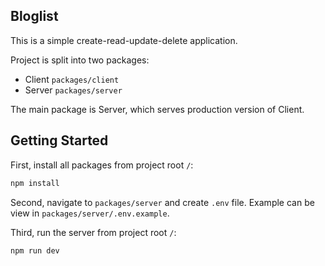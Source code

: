 ## Bloglist

This is a simple create-read-update-delete application.

Project is split into two packages:
- Client `packages/client`
- Server `packages/server`

The main package is Server, which serves production version of Client.

## Getting Started

First, install all packages from project root `/`:
```bash
npm install
```

Second, navigate to `packages/server` and create `.env` file. Example can be view in `packages/server/.env.example`.

Third, run the server from project root `/`:
```bash
npm run dev
```
